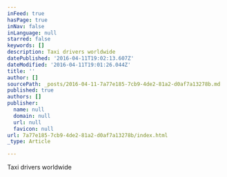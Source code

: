 ```yaml
---
inFeed: true
hasPage: true
inNav: false
inLanguage: null
starred: false
keywords: []
description: Taxi drivers worldwide
datePublished: '2016-04-11T19:02:13.607Z'
dateModified: '2016-04-11T19:01:26.044Z'
title: ''
author: []
sourcePath: _posts/2016-04-11-7a77e185-7cb9-4de2-81a2-d0af7a13278b.md
published: true
authors: []
publisher:
  name: null
  domain: null
  url: null
  favicon: null
url: 7a77e185-7cb9-4de2-81a2-d0af7a13278b/index.html
_type: Article

---
```

Taxi drivers worldwide